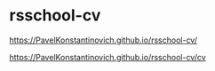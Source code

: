 # rsschool-cv

https://PavelKonstantinovich.github.io/rsschool-cv/

https://PavelKonstantinovich.github.io/rsschool-cv/cv
